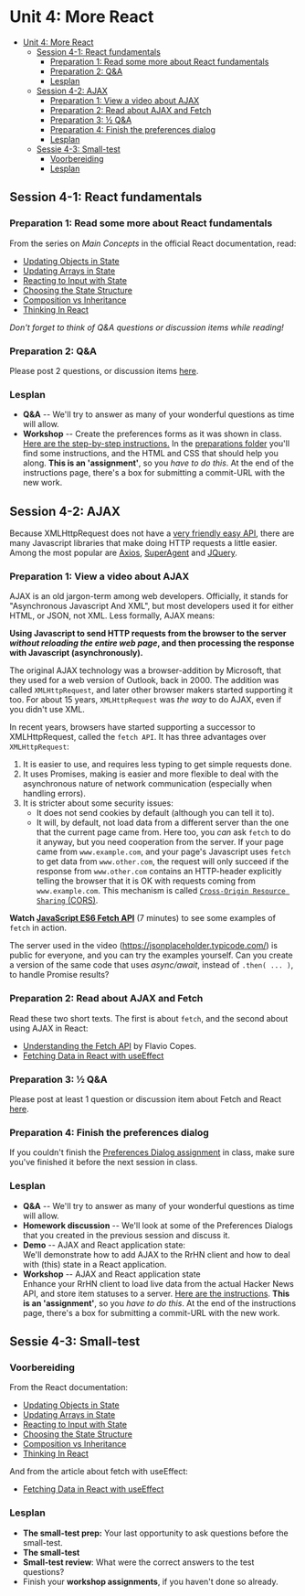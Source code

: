 # Unit 4: More React

- [Unit 4: More React](#unit-4-more-react)
  - [Session 4-1: React fundamentals](#session-4-1-react-fundamentals)
    - [Preparation 1: Read some more about React fundamentals](#preparation-1-read-some-more-about-react-fundamentals)
    - [Preparation 2: Q\&A](#preparation-2-qa)
    - [Lesplan](#lesplan)
  - [Session 4-2: AJAX](#session-4-2-ajax)
    - [Preparation 1: View a video about AJAX](#preparation-1-view-a-video-about-ajax)
    - [Preparation 2: Read about AJAX and Fetch](#preparation-2-read-about-ajax-and-fetch)
    - [Preparation 3: ½ Q\&A](#preparation-3--qa)
    - [Preparation 4: Finish the preferences dialog](#preparation-4-finish-the-preferences-dialog)
    - [Lesplan](#lesplan-1)
  - [Sessie 4-3: Small-test](#sessie-4-3-small-test)
    - [Voorbereiding](#voorbereiding)
    - [Lesplan](#lesplan-2)

## Session 4-1: React fundamentals

### Preparation 1: Read some more about React fundamentals

From the series on _Main Concepts_ in the official React documentation, read:

- [Updating Objects in State](https://react.dev/learn/updating-objects-in-state)
- [Updating Arrays in State](https://react.dev/learn/updating-arrays-in-state)
- [Reacting to Input with State](https://react.dev/learn/reacting-to-input-with-state)
- [Choosing the State Structure](https://react.dev/learn/choosing-the-state-structure)
- [Composition vs Inheritance](https://reactjs.org/docs/composition-vs-inheritance.html)
- [Thinking In React](https://react.dev/learn/thinking-in-react)

_Don't forget to think of Q&A questions or discussion items while reading!_

### Preparation 2: Q&A

Please post 2 questions, or discussion items [here](https://dwa-courses.firebaseapp.com/qna_cwd_4.1.html).

### Lesplan

- **Q&A** -- We'll try to answer as many of your wonderful questions as time will allow.
- **Workshop** -- Create the preferences forms as it was shown in class. [Here are the step-by-step instructions.](https://dwa-courses.firebaseapp.com/assignment_cwd_4.1.html) In the [preparations folder](session%204.1/workshop) you'll find some instructions, and the HTML and CSS that should help you along.
  **This is an 'assignment'**, so you _have to do this_. At the end of the instructions page, there's a box for submitting a commit-URL with the new work.

## Session 4-2: AJAX

Because XMLHttpRequest does not have a [very friendly easy API](https://developer.mozilla.org/en-US/docs/Web/API/XMLHttpRequest/onreadystatechange), there are many Javascript libraries that make doing HTTP requests a little easier. Among the most popular are [Axios](https://axios-http.com/), [SuperAgent](https://github.com/visionmedia/superagent) and [JQuery](https://jquery.com/).

### Preparation 1: View a video about AJAX

AJAX is an old jargon-term among web developers.
Officially, it stands for "Asynchronous Javascript And XML", but most developers used it for either HTML, or JSON, not XML. Less formally, AJAX means:

**Using Javascript to send HTTP requests from the browser to the server _without reloading the entire web page_, and then processing the response with Javascript (asynchronously).**

The original AJAX technology was a browser-addition by Microsoft, that they used for a web version of Outlook, back in 2000. The addition was called `XMLHttpRequest`, and later other browser makers started supporting it too. For about 15 years, `XMLHttpRequest` was _the way_ to do AJAX, even if you didn't use XML.

In recent years, browsers have started supporting a successor to XMLHttpRequest, called the `fetch API`. It has three advantages over `XMLHttpRequest`:

1. It is easier to use, and requires less typing to get simple requests done.
1. It uses Promises, making is easier and more flexible to deal with the asynchronous nature of network communication (especially when handling errors).
1. It is stricter about some security issues:
   - It does not send cookies by default (although you can tell it to).
   - It will, by default, not load data from a different server than the one that the current page came from. Here too, you _can_ ask `fetch` to do it anyway, but you need cooperation from the server. If your page came from `www.example.com`, and your page's Javascript uses `fetch` to get data from `www.other.com`, the request will only succeed if the response from `www.other.com` contains an HTTP-header explicitly telling the browser that it is OK with requests coming from `www.example.com`. This mechanism is called [`Cross-Origin Resource Sharing` (CORS)](https://medium.com/@baphemot/understanding-cors-18ad6b478e2b).

**Watch [JavaScript ES6 Fetch API](https://www.youtube.com/watch?v=lTpa6r-JBhk)** (7 minutes) to see some examples of `fetch` in action.

The server used in the video (<https://jsonplaceholder.typicode.com/>) is public for everyone, and you can try the examples yourself. Can you create a version of the same code that uses _async/await_, instead of `.then( ... )`, to handle Promise results?

### Preparation 2: Read about AJAX and Fetch

Read these two short texts. The first is about `fetch`, and the second about using AJAX in React:

- [Understanding the Fetch API](https://flaviocopes.com/fetch-api/) by Flavio Copes.
- [Fetching Data in React with useEffect](https://maxrozen.com/fetching-data-react-with-useeffect)

### Preparation 3: ½ Q&A

Please post at least 1 question or discussion item about Fetch and React [here](https://dwa-courses.firebaseapp.com/qna_cwd_4.2.html).

### Preparation 4: Finish the preferences dialog

If you couldn't finish the [Preferences Dialog assignment](https://dwa-courses.firebaseapp.com/assignment_cwd_4.1.html) in class, make sure you've finished it before the next session in class.

### Lesplan

- **Q&A** -- We'll try to answer as many of your wonderful questions as time will allow.
- **Homework discussion** -- We'll look at some of the Preferences Dialogs that you created in the previous session and discuss it.
- **Demo** -- AJAX and React application state:  
  We'll demonstrate how to add AJAX to the RrHN client and how to deal with (this) state in a React application.
- **Workshop** -- AJAX and React application state  
  Enhance your RrHN client to load live data from the actual Hacker News API, and store item statuses to a server. [Here are the instructions](https://dwa-courses.firebaseapp.com/assignment_cwd_4.2.html).
  **This is an 'assignment'**, so you _have to do this_. At the end of the instructions page, there's a box for submitting a commit-URL with the new work.

## Sessie 4-3: Small-test

### Voorbereiding

From the React documentation:

- [Updating Objects in State](https://react.dev/learn/updating-objects-in-state)
- [Updating Arrays in State](https://react.dev/learn/updating-arrays-in-state)
- [Reacting to Input with State](https://react.dev/learn/reacting-to-input-with-state)
- [Choosing the State Structure](https://react.dev/learn/choosing-the-state-structure)
- [Composition vs Inheritance](https://reactjs.org/docs/composition-vs-inheritance.html)
- [Thinking In React](https://react.dev/learn/thinking-in-react)

And from the article about fetch with useEffect:

- [Fetching Data in React with useEffect](https://maxrozen.com/fetching-data-react-with-useeffect)

### Lesplan

- **The small-test prep:** Your last opportunity to ask questions before the small-test.
- **The small-test**
- **Small-test review**: What were the correct answers to the test questions?
- Finish your **workshop assignments**, if you haven't done so already.
